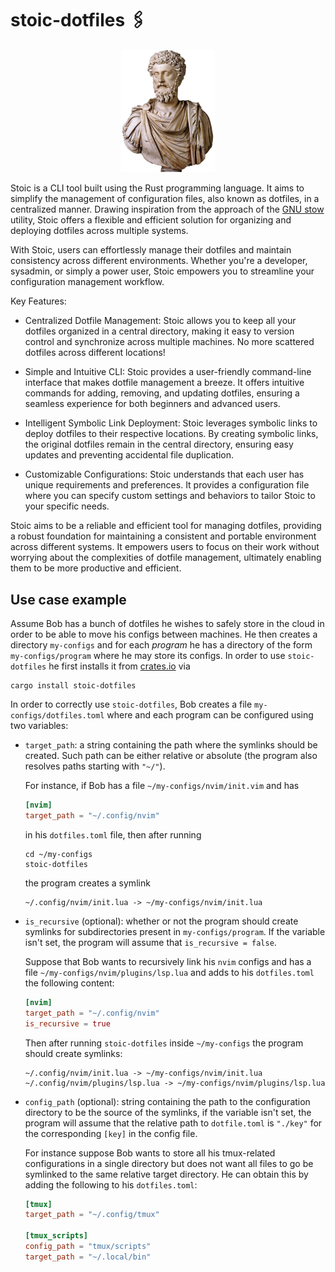 # stoic-dotfiles 🖇

<p align="center">
  <img src="stoic.png" alt="Random stoic bust" width="150"/>
</p>

Stoic is a CLI tool built using the Rust programming language. It aims to simplify the management of configuration files, also known as dotfiles, in a centralized manner. Drawing inspiration from the approach of the [GNU stow](https://www.gnu.org/software/stow/) utility, Stoic offers a flexible and efficient solution for organizing and deploying dotfiles across multiple systems.

With Stoic, users can effortlessly manage their dotfiles and maintain consistency across different environments. Whether you're a developer, sysadmin, or simply a power user, Stoic empowers you to streamline your configuration management workflow.

Key Features:

- Centralized Dotfile Management: Stoic allows you to keep all your dotfiles organized in a central directory, making it easy to version control and synchronize across multiple machines. No more scattered dotfiles across different locations!

- Simple and Intuitive CLI: Stoic provides a user-friendly command-line interface that makes dotfile management a breeze. It offers intuitive commands for adding, removing, and updating dotfiles, ensuring a seamless experience for both beginners and advanced users.

- Intelligent Symbolic Link Deployment: Stoic leverages symbolic links to deploy dotfiles to their respective locations. By creating symbolic links, the original dotfiles remain in the central directory, ensuring easy updates and preventing accidental file duplication.

- Customizable Configurations: Stoic understands that each user has unique requirements and preferences. It provides a configuration file where you can specify custom settings and behaviors to tailor Stoic to your specific needs.

Stoic aims to be a reliable and efficient tool for managing dotfiles, providing a robust foundation for maintaining a consistent and portable environment across different systems. It empowers users to focus on their work without worrying about the complexities of dotfile management, ultimately enabling them to be more productive and efficient.

## Use case example

Assume Bob has a bunch of dotfiles he wishes to safely store in the cloud in
order to be able to move his configs between machines. He then creates a
directory `my-configs` and for each _program_ he has a directory of the form
`my-configs/program` where he may store its configs. In order to use
`stoic-dotfiles` he first installs it from [crates.io](https://crates.io) via

```shell
cargo install stoic-dotfiles
```

In order to correctly use `stoic-dotfiles`, Bob creates a file
`my-configs/dotfiles.toml` where and each program can be configured using two
variables:

- `target_path`: a string containing the path where the symlinks should be
  created. Such path can be either relative or absolute (the program also
  resolves paths starting with `"~/"`).

  For instance, if Bob has a file `~/my-configs/nvim/init.vim` and has

  ```toml
  [nvim]
  target_path = "~/.config/nvim"
  ```

  in his `dotfiles.toml` file, then after running

  ```shell
  cd ~/my-configs
  stoic-dotfiles
  ```

  the program creates a symlink

  ```
  ~/.config/nvim/init.lua -> ~/my-configs/nvim/init.lua
  ```

- `is_recursive` (optional): whether or not the program should create symlinks for
  subdirectories present in `my-configs/program`. If the variable isn't set, the
  program will assume that `is_recursive = false`.

  Suppose that Bob wants to recursively link his `nvim` configs and has a file
  `~/my-configs/nvim/plugins/lsp.lua` and adds to his `dotfiles.toml` the
  following content:

  ```toml
  [nvim]
  target_path = "~/.config/nvim"
  is_recursive = true
  ```

  Then after running `stoic-dotfiles` inside `~/my-configs` the program should
  create symlinks:

  ```
  ~/.config/nvim/init.lua -> ~/my-configs/nvim/init.lua
  ~/.config/nvim/plugins/lsp.lua -> ~/my-configs/nvim/plugins/lsp.lua
  ```

- `config_path` (optional): string containing the path to the configuration
  directory to be the source of the symlinks, if the variable isn't set, the
  program will assume that the relative path to `dotfile.toml` is `"./key"` for
  the corresponding `[key]` in the config file.

  For instance suppose Bob wants to store all his tmux-related configurations
  in a single directory but does not want all files to go be symlinked to the
  same relative target directory. He can obtain this by adding the following to his `dotfiles.toml`:

  ```toml
  [tmux]
  target_path = "~/.config/tmux"

  [tmux_scripts]
  config_path = "tmux/scripts"
  target_path = "~/.local/bin"
  ```
